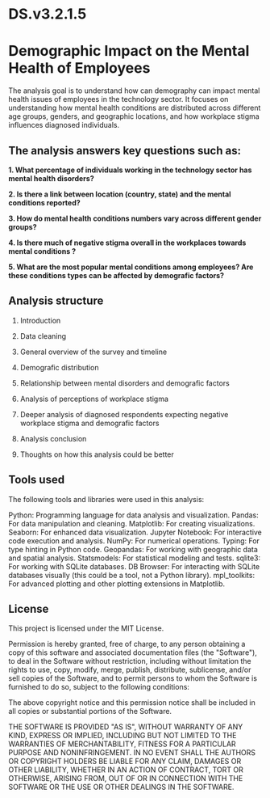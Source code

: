 # DS.v3.2.1.5

# Demographic Impact on the Mental Health of Employees

The analysis goal is to understand how can demography can impact mental health issues of employees in the technology sector. It focuses on understanding how mental health conditions are distributed across different age groups, genders, and geographic locations, and how workplace stigma influences diagnosed individuals.

## The analysis answers key questions such as:

**1. What percentage of individuals working in the technology sector has mental health disorders?**

**2. Is there a link between location (country, state) and the mental conditions reported?**

**3. How do mental health conditions numbers vary across different gender groups?**

**4. Is there much of negative stigma overall in the workplaces towards mental conditions ?**

**5. What are the most popular mental conditions among employees? Are these conditions types can be affected by demografic factors?**

## Analysis structure 

1. Introduction

2. Data cleaning

3. General overview of the survey and timeline

4. Demografic distribution

5. Relationship between mental disorders and demografic factors

6. Analysis of perceptions of workplace stigma

7. Deeper analysis of diagnosed respondents expecting negative workplace stigma and demografic factors

8. Analysis conclusion

9. Thoughts on how this analysis could be better

## Tools used

The following tools and libraries were used in this analysis:

 Python: Programming language for data analysis and visualization.
 Pandas: For data manipulation and cleaning.
 Matplotlib: For creating visualizations.
 Seaborn: For enhanced data visualization.
 Jupyter Notebook: For interactive code execution and analysis.
 NumPy: For numerical operations.
 Typing: For type hinting in Python code.
 Geopandas: For working with geographic data and spatial analysis.
 Statsmodels: For statistical modeling and tests.
 sqlite3: For working with SQLite databases.
 DB Browser: For interacting with SQLite databases visually (this could be a tool, not a Python library).
 mpl_toolkits: For advanced plotting and other plotting extensions in Matplotlib.


## License

This project is licensed under the MIT License.

Permission is hereby granted, free of charge, to any person obtaining a copy of this software and associated documentation files (the "Software"), to deal in the Software without restriction, including without limitation the rights to use, copy, modify, merge, publish, distribute, sublicense, and/or sell copies of the Software, and to permit persons to whom the Software is furnished to do so, subject to the following conditions:

The above copyright notice and this permission notice shall be included in all copies or substantial portions of the Software.

THE SOFTWARE IS PROVIDED "AS IS", WITHOUT WARRANTY OF ANY KIND, EXPRESS OR IMPLIED, INCLUDING BUT NOT LIMITED TO THE WARRANTIES OF MERCHANTABILITY, FITNESS FOR A PARTICULAR PURPOSE AND NONINFRINGEMENT. IN NO EVENT SHALL THE AUTHORS OR COPYRIGHT HOLDERS BE LIABLE FOR ANY CLAIM, DAMAGES OR OTHER LIABILITY, WHETHER IN AN ACTION OF CONTRACT, TORT OR OTHERWISE, ARISING FROM, OUT OF OR IN CONNECTION WITH THE SOFTWARE OR THE USE OR OTHER DEALINGS IN THE SOFTWARE.
